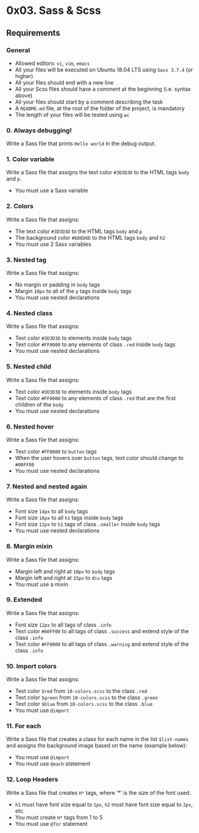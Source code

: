 # 0x03. Sass & Scss
## Requirements

### General

-   Allowed editors:  `vi`,  `vim`,  `emacs`
-   All your files will be executed on Ubuntu 18.04 LTS using  `Sass 3.7.4`  (or higher)
-   All your files should end with a new line
-   All your Scss files should have a comment at the beginning (i.e. syntax above)
-   All your files should start by a comment describing the task
-   A  `README.md`  file, at the root of the folder of the project, is mandatory
-   The length of your files will be tested using  `wc`
### 0. Always debugging!
Write a Sass file that prints `Hello world` in the debug output.
### 1. Color variable
Write a Sass file that assigns the text color  `#3D3D3D`  to the HTML tags  `body`  and  `p`.

-   You must use a Sass variable
### 2. Colors
Write a Sass file that assigns:

-   The text color  `#3D3D3D`  to the HTML tags  `body`  and  `p`
-   The background color  `#6D6D6D`  to the HTML tags  `body`  and  `h2`
-   You must use 2 Sass variables
### 3. Nested tag
Write a Sass file that assigns:

-   No margin or padding in  `body`  tags
-   Margin  `10px`  to all of the  `p`  tags inside  `body`  tags
-   You must use nested declarations
### 4. Nested class
Write a Sass file that assigns:

-   Text color  `#3D3D3D`  to elements inside  `body`  tags
-   Text color  `#FF0000`  to any elements of class  `.red`  inside  `body`  tags
-   You must use nested declarations
### 5. Nested child
Write a Sass file that assigns:

-   Text color  `#3D3D3D`  to elements inside  `body`  tags
-   Text color  `#FF0000`  to any elements of class  `.red`  that are the first children of the  `body`
-   You must use nested declarations
### 6. Nested hover
Write a Sass file that assigns:

-   Text color  `#FF0000`  to  `button`  tags
-   When the user hovers over  `button`  tags, text color should change to  `#00FF00`
-   You must use nested declarations
### 7. Nested and nested again
Write a Sass file that assigns:

-   Font size  `14px`  to all  `body`  tags
-   Font size  `16px`  to all  `h1`  tags inside  `body`  tags
-   Font size  `12px`  to  `h1`  tags of class  `.smaller`  inside  `body`  tags
-   You must use nested declarations
### 8. Margin mixin
Write a Sass file that assigns:

-   Margin left and right at  `10px`  to  `body`  tags
-   Margin left and right at  `15px`  to  `div`  tags
-   You must use a mixin
### 9. Extended
Write a Sass file that assigns:

-   Font size  `12px`  to all tags of class  `.info`
-   Text color  `#00FF00`  to all tags of class  `.success`  and extend style of the class  `.info`
-   Text color  `#FF0000`  to all tags of class  `.warning`  and extend style of the class  `.info`
### 10. Import colors
Write a Sass file that assigns:

-   Text color  `$red`  from  `10-colors.scss`  to the class  `.red`
-   Text color  `$green`  from  `10-colors.scss`  to the class  `.green`
-   Text color  `$blue`  from  `10-colors.scss`  to the class  `.blue`
-   You must use  `@import`
### 11. For each
Write a Sass file that creates a class for each name in the list  `$list-names`  and assigns the background image based on the name (example below):

-   You must use  `@import`
-   You must use  `@each`  statement
### 12. Loop Headers
Write a Sass file that creates  `H*`  tags, where ‘*’ is the size of the font used.

-   `h1`  must have font size equal to  `1px`,  `h2`  must have font size equal to  `2px`, etc.
-   You must create  `H*`  tags from 1 to 5
-   You must use  `@for`  statement
